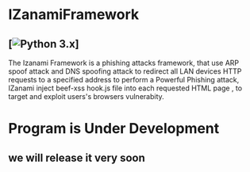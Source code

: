 # IZanamiFramework
[![Python 3.x](https://img.shields.io/badge/python-v3.7-blue)]
---
The Izanami Framework is a phishing attacks framework, that use ARP spoof attack and DNS spoofing attack to redirect all LAN devices HTTP requests to a specified address to perform a Powerful Phishing attack, IZanami inject beef-xss hook.js file into each requested HTML page , to target and exploit users's browsers vulnerabity.


# Program is Under Development

## we will release it very soon
